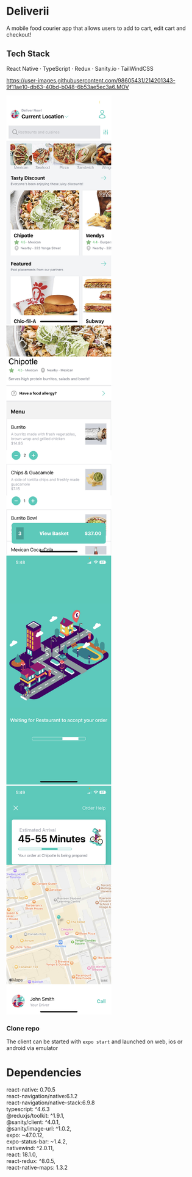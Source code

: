 # Deliverii

A mobile food courier app that allows users to add to cart, edit cart and checkout!

## Tech Stack

React Native · TypeScript · Redux · Sanity.io · TailWindCSS


https://user-images.githubusercontent.com/98605431/214201343-9f11ae10-db63-40bd-b048-6b53ae5ec3a6.MOV


<img src="https://github.com/MHassan47/Deliverii/blob/master/assets/deliverii_home.JPG?raw=true" width="275" height="600" >
<img src="https://github.com/MHassan47/Deliverii/blob/master/assets/deliverii_basket.JPG?raw=true" width="275" height="600">
<img src="https://github.com/MHassan47/Deliverii/blob/master/assets/deliverii_loading.JPG?raw=true" width="275" height="600">
<img src="https://github.com/MHassan47/Deliverii/blob/master/assets/deliverii_delivery.JPG?raw=true" width="275" height="600" >

### Clone repo

The client can be started with `expo start` and launched on web, ios or android via emulator

# Dependencies

react-native: 0.70.5  
react-navigation/native:6.1.2  
react-navigation/native-stack:6.9.8  
typescript: ^4.6.3  
@reduxjs/toolkit: ^1.9.1,  
@sanity/client: ^4.0.1,  
@sanity/image-url: ^1.0.2,  
expo: ~47.0.12,  
expo-status-bar: ~1.4.2,  
nativewind: ^2.0.11,  
react: 18.1.0,  
react-redux: ^8.0.5,  
react-native-maps: 1.3.2
